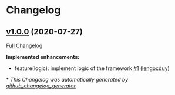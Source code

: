 # Changelog

## [v1.0.0](https://github.com/lengocduy/DLAnalytics/tree/v1.0.0) (2020-07-27)

[Full Changelog](https://github.com/lengocduy/DLAnalytics/compare/e242309c7135636a2d1c29c1cbb8e5ad3bdf1829...v1.0.0)

**Implemented enhancements:**

- feature\(logic\): implement logic of the framework [\#1](https://github.com/lengocduy/DLAnalytics/pull/1) ([lengocduy](https://github.com/lengocduy))



\* *This Changelog was automatically generated by [github_changelog_generator](https://github.com/github-changelog-generator/github-changelog-generator)*
